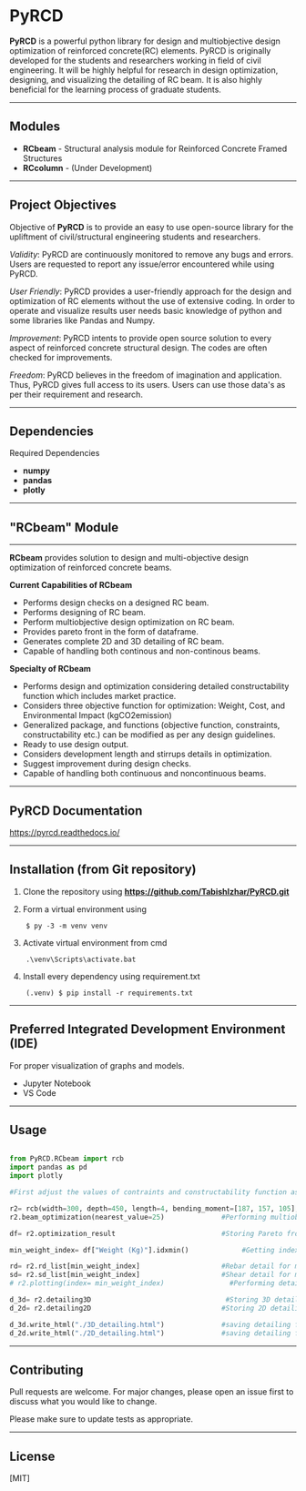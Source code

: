 # PyRCD

**PyRCD** is a powerful python library for design and multiobjective design optimization of reinforced concrete(RC) elements. PyRCD is originally developed for the students and researchers working in field of civil engineering. It will be highly helpful for research in design optimization, designing, and visualizing the detailing of RC beam. It is also highly beneficial for the learning process of graduate students. 

------------------------------------------------------------------------------------------------------------
## Modules 

* **RCbeam** - Structural analysis module for Reinforced Concrete Framed Structures 
* **RCcolumn** - (Under Development)

------------------------------------------------------------------------------------------------------------

## Project Objectives

Objective of **PyRCD** is to provide an easy to use open-source library for the upliftment of civil/structural engineering students and researchers.

*Validity*: PyRCD are continuously monitored to remove any bugs and errors. Users are requested to report any issue/error encountered while using PyRCD.

*User Friendly*: PyRCD provides a user-friendly approach for the design and optimization of RC elements without the use of extensive coding. In order to operate and visualize results user needs basic knowledge of python and some libraries like Pandas and Numpy.

*Improvement*: PyRCD intents to provide open source solution to every aspect of reinforced concrete structural design. The codes are often checked for improvements.

*Freedom*: PyRCD believes in the freedom of imagination and application. Thus, PyRCD gives full access to its users. Users can use those data's as per their requirement and research.

------------------------------------------------------------------------------------------------------------

## Dependencies

Required Dependencies

* **numpy**
* **pandas**
* **plotly**

------------------------------------------------------------------------------------------------------------

## "RCbeam" Module
----------------
**RCbeam** provides solution to design and multi-objective design optimization of reinforced concrete beams.

**Current Capabilities of RCbeam**

* Performs design checks on a designed RC beam.
* Performs designing of RC beam. 
* Perform multiobjective design optimization on RC beam.
* Provides pareto front in the form of dataframe. 
* Generates complete 2D and 3D detailing of RC beam. 
* Capable of handling both continous and non-continous beams.

**Specialty of RCbeam**

* Performs design and optimization considering detailed constructability function which includes market practice.
* Considers three objective function for optimization: Weight, Cost, and Environmental Impact (kgCO2emission) 
* Generalized package, and functions (objective function, constraints, constructability etc.) can be modified as per any design guidelines. 
* Ready to use design output.
* Considers development length and stirrups details in optimization.
* Suggest improvement during design checks.
* Capable of handling both continuous and noncontinuous beams.
 

------------------------------------------------------------------------------------------------------------

## PyRCD Documentation

https://pyrcd.readthedocs.io/

------------------------------------------------------------------------------------------------------------

## Installation (from Git repository)

1) Clone the repository using **https://github.com/TabishIzhar/PyRCD.git**

2) Form a virtual environment using 
```
    $ py -3 -m venv venv
```

3) Activate virtual environment from cmd
```
    .\venv\Scripts\activate.bat
```

4) Install every dependency using requirement.txt
```
    (.venv) $ pip install -r requirements.txt
```
------------------------------------------------------------------------------------------------------------

## Preferred Integrated Development Environment (IDE)

For proper visualization of graphs and models.

* Jupyter Notebook
* VS Code 

-----------------------------------------------------------------------------------------------------------

## Usage

```python

from PyRCD.RCbeam import rcb
import pandas as pd
import plotly

#First adjust the values of contraints and constructability function as per requirement

r2= rcb(width=300, depth=450, length=4, bending_moment=[187, 157, 105], shear_force=[125, 40, 98])     #Creating beam object
r2.beam_optimization(nearest_value=25)              #Performing multiobjective optimization

df= r2.optimization_result                          #Storing Pareto front results

min_weight_index= df["Weight (Kg)"].idxmin()             #Getting index of minimum weight

rd= r2.rd_list[min_weight_index]                    #Rebar detail for minimum weight
sd= r2.sd_list[min_weight_index]                    #Shear detail for minimum weight
# r2.plotting(index= min_weight_index)                #Performing detailing

d_3d= r2.detailing3D                                 #Storing 3D detailing
d_2d= r2.detailing2D                                #Storing 2D detailing

d_3d.write_html("./3D_detailing.html")              #saving detailing file
d_2d.write_html("./2D_detailing.html")              #saving detailing file
```
------------------------------------------------------------------------------------------------------------
## Contributing

Pull requests are welcome. For major changes, please open an issue first to discuss what you would like to change.

Please make sure to update tests as appropriate.

------------------------------------------------------------------------------------------------------------

## License

[MIT]